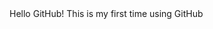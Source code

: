 <DOCTYPE html>
<html lang="en">
  <head>
    Hello GitHub!
  </head>
  <body>
    This is my first time using GitHub
  </body>
</html>
